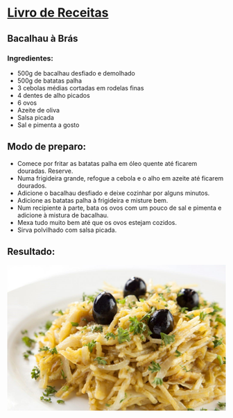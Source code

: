 # [Livro de Receitas](../README.md)

## Bacalhau à Brás

### Ingredientes:

- 500g de bacalhau desfiado e demolhado
- 500g de batatas palha
- 3 cebolas médias cortadas em rodelas finas
- 4 dentes de alho picados
- 6 ovos
- Azeite de oliva
- Salsa picada
- Sal e pimenta a gosto

## Modo de preparo:

- Comece por fritar as batatas palha em óleo quente até ficarem douradas. Reserve.
- Numa frigideira grande, refogue a cebola e o alho em azeite até ficarem dourados.
- Adicione o bacalhau desfiado e deixe cozinhar por alguns minutos.
- Adicione as batatas palha à frigideira e misture bem.
- Num recipiente à parte, bata os ovos com um pouco de sal e pimenta e adicione à mistura de bacalhau.
- Mexa tudo muito bem até que os ovos estejam cozidos.
- Sirva polvilhado com salsa picada.

## Resultado:

![Bacalhau à Brás](../img/Bacalhau-a-bras.jpg)